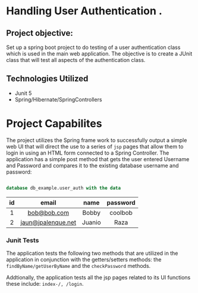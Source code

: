 # Handling User Authentication .



## Project objective:

Set up a spring boot project to do testing of a user authentication class which is used in the main web application. The objective is to create a JUnit class that will test all aspects of the authentication class.


## Technologies Utilized 

 * Junit 5 
 * Spring/Hibernate/SpringControllers 

# Project Capabilites

The project utilizes the Spring frame work to successfully output a simple web UI that will direct the use to a series of ```jsp``` pages that allow them to 
login in using an HTML form connected to a Spring Controller. The application has a simple post method that gets the user entered Username and Password and compares it 
to the existing database username and password: 

```sql 

database db_example.user_auth with the data

```

| id | email | name | password | 
|:----:|:------:|:------:|:----------:|
| 1  | bob@bob.com | Bobby | coolbob | 
| 2  | jaun@jpalenque.net | Juanio | Raza | 


### Junit Tests

The application tests the following two methods that are utilized in the application in conjunction with the getters/setters methods: the ```findByName/getUserByName``` and the ```checkPassword``` methods. 

Addtionally, the application tests all the jsp pages related to its UI functions these include: ```index-/, /login```. 




 
